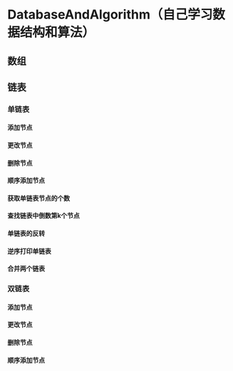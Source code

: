 # DatabaseAndAlgorithm（自己学习数据结构和算法）
## 数组
## 链表
### 单链表
#### 添加节点
#### 更改节点
#### 删除节点
#### 顺序添加节点
#### 获取单链表节点的个数
#### 查找链表中倒数第k个节点
#### 单链表的反转
#### 逆序打印单链表
#### 合并两个链表
### 双链表
#### 添加节点
#### 更改节点
#### 删除节点
#### 顺序添加节点
